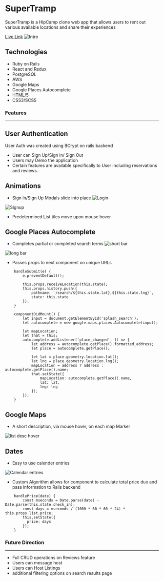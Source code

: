 #  SuperTramp

SuperTramp is a HipCamp clone web app that allows users to rent out various available locations and share their experiences

[Live Link](https://supertrampapp.herokuapp.com/)
![Intro](https://supertramp-mast.s3-us-west-1.amazonaws.com/intro.png)

Technologies
--------------
* Ruby on Rails
* React and Redux
* PostgreSQL
* AWS
* Google Maps
* Google Places Autocomplete
* HTML/5
* CSS3/SCSS

### Features
--------------
## User Authentication
User Auth was created using BCrypt on rails backend
* User can Sign Up/Sign In/ Sign Out
* Users may Demo the application
* Certain features are available specifically to User including reservations and reviews.

## Animations
* Sign In/Sign Up Modals slide into place
![Login](https://supertramp-mast.s3-us-west-1.amazonaws.com/login+animation.gif)

![Signup](https://supertramp-mast.s3-us-west-1.amazonaws.com/signup+animation.gif)

* Predetermined List tiles move upon mouse hover

## Google Places Autocomplete
* Completes partial or completed search terms
![short bar](https://supertramp-mast.s3-us-west-1.amazonaws.com/Google+places+ac.png)

![long bar](https://supertramp-mast.s3-us-west-1.amazonaws.com/full+search+bar.png)

* Passes props to next component on unique URLs
``````````````````````
    handleSubmit(e) {
        e.preventDefault();

        this.props.receiveLocation(this.state);
        this.props.history.push({
            pathname: `/search/${this.state.lat},${this.state.lng}`,
            state: this.state
        });
    }

    componentDidMount() {
        let input = document.getElementById('splash_search');
        let autocomplete = new google.maps.places.Autocomplete(input);

        let mapLocation;
        let that = this;
        autocomplete.addListener('place_changed', () => {
            let address = autocomplete.getPlace().formatted_address;
            let place = autocomplete.getPlace();

            let lat = place.geometry.location.lat();
            let lng = place.geometry.location.lng();
            mapLocation = address ? address : autocomplete.getPlace().name;
            that.setState({
                mapLocation: autocomplete.getPlace().name,
                lat: lat,
                lng: lng
            });
        });   
    }
``````````````````````


## Google Maps
* A short description, via mouse hover, on each map Marker

![list desc hover](https://supertramp-mast.s3-us-west-1.amazonaws.com/map+hover.png)


## Dates
* Easy to use calender entries

![Calendar entries](https://supertramp-mast.s3-us-west-1.amazonaws.com/reactdates+calendar.png)

* Custom Algorithm allows for component to calculate total price due and pass information to Rails backend
`````````````````````````````````
    handlePrice(date) {
        const mseconds = Date.parse(date) - Date.parse(this.state.check_in);
        const days = mseconds / (1000 * 60 * 60 * 24) * this.props.list.price;
        this.setState({
          price: days
        });
    }
`````````````````````````````````




### Future Direction
---------
* Full CRUD operations on Reviews feature
* Users can message host
* Users can Host Listings
* additional filtering options on search results page



